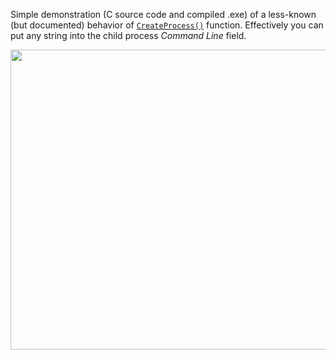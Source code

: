 Simple demonstration (C source code and compiled .exe) of a less-known (but documented) behavior of [`CreateProcess()`](https://docs.microsoft.com/en-us/windows/win32/api/processthreadsapi/nf-processthreadsapi-createprocessa) function. Effectively you can put any string into the child process *Command Line* field.
<p>
<img src="https://github.com/gtworek/PSBits/blob/master/FakeCmdLine/fakecmd.gif" width="640" height="480" />